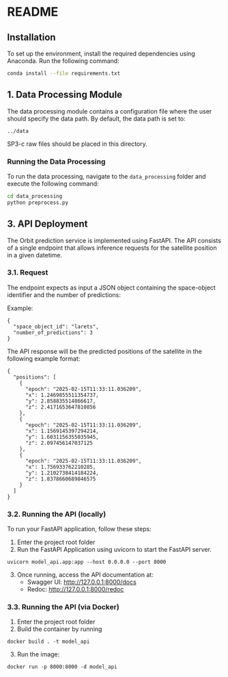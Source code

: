 # README

## Installation
To set up the environment, install the required dependencies using Anaconda. Run the following command:

```sh
conda install --file requirements.txt
```

## 1. Data Processing Module
The data processing module contains a configuration file where the user should specify the data path. By default, the data path is set to:

```
../data
```

SP3-c raw files should be placed in this directory.

### Running the Data Processing
To run the data processing, navigate to the `data_processing` folder and execute the following command:

```sh
cd data_processing
python preprocess.py
```

## 3. API Deployment

The Orbit prediction service is implemented using FastAPI. The API consists of a single endpoint that allows inference 
requests for the satellite position in a given datetime.

### 3.1. Request

The endpoint expects as input a JSON object containing the space-object identifier and the number of predictions:

Example:
```
{
  "space_object_id": "larets",
  "number_of_predictions": 3
}
```

The API response will be the predicted positions of the satellite in the following example format:
```
{
  "positions": [
    {
      "epoch": "2025-02-15T11:33:11.036209",
      "x": 1.2469855511354737,
      "y": 2.858835514866617,
      "z": 2.4171653647810856
    },
    {
      "epoch": "2025-02-15T11:33:11.036209",
      "x": 1.1569145397294214,
      "y": 1.6031156355035945,
      "z": 2.097456147037125
    },
    {
      "epoch": "2025-02-15T11:33:11.036209",
      "x": 1.756933762210285,
      "y": 1.2102738414184224,
      "z": 1.8378660689846575
    }
  ]
}
```


### 3.2. Running the API (locally)

To run your FastAPI application, follow these steps:
1. Enter the project root folder
2. Run the FastAPI Application using uvicorn to start the FastAPI server. 
```
uvicorn model_api.app:app --host 0.0.0.0 --port 8000
```
3. Once running, access the API documentation at:
   - Swagger UI: http://127.0.0.1:8000/docs
   - Redoc: http://127.0.0.1:8000/redoc
   
### 3.3. Running the API (via Docker)

1. Enter the project root folder
2. Build the container by running
```
docker build . -t model_api
```

3. Run the image:
```
docker run -p 8000:8000 -d model_api
 ```